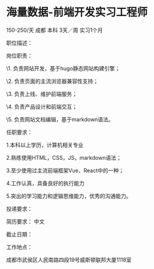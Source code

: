 # 海量数据-前端开发实习工程师

150-250/天 成都 本科 3天／周 实习1个月

职位描述：

岗位职责：

\1. 负责网站开发，基于hugo静态网站构建引擎；

\2. 负责页面的主流浏览器兼容性支持；

\3. 负责上线、维护前端服务；

\4. 负责产品设计和前端交互；

\5. 负责网站文档编辑，基于markdown语法。



任职要求：

1.本科以上学历，计算机相关专业

2.熟练使用HTML，CSS，JS，markdown语法；

3.至少使用过主流前端框架Vue、React中的一种；

4.工作认真，具备良好的执行能力

5.突出的学习能力和逻辑思维能力，优秀的沟通能力。



投递要求：

简历要求： 中文

截止日期：

工作地点：

成都市武侯区人民南路四段19号威斯顿联邦大厦1118室